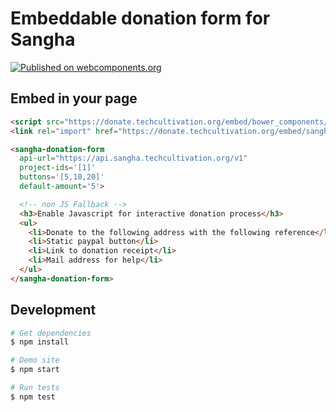 # Embeddable donation form for Sangha

[![Published on webcomponents.org](https://img.shields.io/badge/webcomponents.org-published-blue.svg)](https://www.webcomponents.org/element/sangha/sangha-donation-form)

## Embed in your page

```html
<script src="https://donate.techcultivation.org/embed/bower_components/webcomponentsjs/webcomponents-loader.js"></script>
<link rel="import" href="https://donate.techcultivation.org/embed/sangha-donation-form.html">

<sangha-donation-form
  api-url="https://api.sangha.techcultivation.org/v1"
  project-ids='[1]'
  buttons='[5,10,20]'
  default-amount='5'>

  <!-- non JS Fallback -->
  <h3>Enable Javascript for interactive donation process</h3>
  <ul>
    <li>Donate to the following address with the following reference</li>
    <li>Static paypal button</li>
    <li>Link to donation receipt</li>
    <li>Mail address for help</li>
  </ul>
</sangha-donation-form>
```

## Development

```bash
# Get dependencies
$ npm install

# Demo site
$ npm start

# Run tests
$ npm test
```
